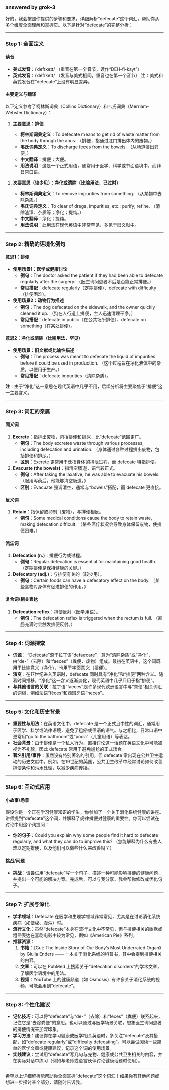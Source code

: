 ### answered by grok-3
好的，我会按照你提供的步骤和要求，详细解析“defecate”这个词汇，帮助你从多个维度全面理解和掌握它。以下是针对“defecate”的完整分析：

---

### **Step 1: 全面定义**
#### **读音**
- **美式发音**：/ˈdefɪkeɪt/ （重音在第一个音节，读作“DEH-fi-kayt”）
- **英式发音**：/ˈdefɪkeɪt/ （发音与美式相同，重音也在第一个音节）
注：美式和英式发音在“defecate”上没有明显差异。

#### **主要定义与翻译**
以下定义参考了柯林斯词典（Collins Dictionary）和韦氏词典（Merriam-Webster Dictionary）：

1. **主要意思：排便**
   - **柯林斯词典定义**：To defecate means to get rid of waste matter from the body through the anus. （排便，指通过肛门排出体内的废物。）
   - **韦氏词典定义**：To discharge feces from the bowels. （从肠道排出粪便。）
   - **中文翻译**：排便；大便。
   - **用法说明**：这是一个正式用语，通常用于医学、科学或书面语境中，而非日常口语。

2. **次要意思（较少见）：净化或清除（比喻用法，已过时）**
   - **柯林斯词典定义**：To remove impurities from something. （从某物中去除杂质。）
   - **韦氏词典定义**：To clear of dregs, impurities, etc.; purify; refine. （清除渣滓、杂质等；净化；提纯。）
   - **中文翻译**：净化；提纯。
   - **用法说明**：此用法在现代英语中非常罕见，多见于旧文献中。

---

### **Step 2: 精确的语境化例句**
#### **意思1：排便**
- **使用场景1：医学或健康讨论**
  - **例句**：The doctor asked the patient if they had been able to defecate regularly after the surgery. （医生询问患者术后是否能正常排便。）
  - **常见搭配**：defecate regularly（定期排便）、defecate with difficulty（排便困难）。
- **使用场景2：动物行为描述**
  - **例句**：The dog defecated on the sidewalk, and the owner quickly cleaned it up. （狗在人行道上排便，主人迅速清理干净。）
  - **常见搭配**：defecate in public（在公共场所排便）、defecate on something（在某处排便）。

#### **意思2：净化或清除（比喻用法，罕见）**
- **使用场景：旧文献或比喻性描述**
  - **例句**：The process was meant to defecate the liquid of impurities before it could be used in production. （这个过程旨在净化液体中的杂质，以便用于生产。）
  - **常见搭配**：defecate impurities（清除杂质）。

**注**：由于“净化”这一意思在现代英语中几乎不用，后续分析将主要聚焦于“排便”这一主要含义。

---

### **Step 3: 词汇的亲属**
#### **同义词**
1. **Excrete**：指排出废物，包括排便和排尿，比“defecate”范围更广。
   - **例句**：The body excretes waste through various processes, including defecation and urination. （身体通过各种过程排出废物，包括排便和排尿。）
   - **区别**：Excrete 更常用于泛指身体的排泄过程，而 defecate 特指排便。
2. **Evacuate (the bowels)**：指清空肠道，语气较正式。
   - **例句**：After taking the laxative, he was able to evacuate his bowels. （服用泻药后，他能够清空肠道。）
   - **区别**：Evacuate 强调清空，通常与“bowels”搭配，而 defecate 更直接。

#### **反义词**
1. **Retain**：指保留或抑制（废物），与排便相反。
   - **例句**：Some medical conditions cause the body to retain waste, making defecation difficult. （某些医疗状况会导致身体保留废物，使排便困难。）

#### **派生词**
1. **Defecation (n.)**：排便行为或过程。
   - **例句**：Regular defecation is essential for maintaining good health. （定期排便是保持健康的关键。）
2. **Defecatory (adj.)**：与排便有关的（较少用）。
   - **例句**：Certain foods can have a defecatory effect on the body. （某些食物对身体有促进排便的作用。）

#### **复合词/相关表达**
1. **Defecation reflex**：排便反射（医学用语）。
   - **例句**：The defecation reflex is triggered when the rectum is full. （直肠充满时会触发排便反射。）

---

### **Step 4: 词源探索**
- **词源**： “Defecate”源于拉丁语“defaecare”，意为“清除杂质”或“净化”，由“de-”（去除）和“faeces”（粪便，废物）组成。最初在英语中，这个词既用于比喻意义（净化），也用于字面意义（排便）。
- **演变**：在17世纪进入英语时，defecate 同时具有“净化”和“排便”两种含义。随着时间推移，“净化”这一含义逐渐淡化，现代英语中几乎只用于指“排便”。
- **与其他语言的关联**：拉丁语“faeces”是许多现代欧洲语言中与“粪便”相关词汇的词根，例如法语“fèces”和西班牙语“heces”。

---

### **Step 5: 文化和历史背景**
- **重要性与用法**：在英语文化中，defecate 是一个正式且中性的词汇，通常用于医学、科学或法律语境，避免了粗俗或俚语的语气。与之相比，日常口语中更常用“go to the bathroom”或“poop”（儿童用语）等表达。
- **社会背景**：由于排便是一个私人行为，直接讨论这一话题在英语文化中可能被视为不礼貌，因此 defecate 常用于避免尴尬的正式场合。
- **著名引用/事件**：虽然没有特别著名的引用，但 defecate 常出现在公共卫生运动的历史文献中。例如，在19世纪的英国，公共卫生改革中经常讨论如何改善排便条件和污水处理，以减少疾病传播。

---

### **Step 6: 互动式应用**
#### **小故事/场景**
假设你是一个正在学习健康知识的学生，你参加了一个关于消化系统健康的讲座。讲师提到“defecate”这个词，并解释了规律排便对健康的重要性。你可以尝试在讨论中用这个词提问：
- **你的句子**：Could you explain why some people find it hard to defecate regularly, and what they can do to improve this? （您能解释为什么有些人难以定期排便，以及他们可以做些什么来改善吗？）

#### **挑战/问题**
- **挑战**：请尝试用“defecate”写一个句子，描述一种可能影响排便的健康问题，并提出一个可能的解决方案。完成后，可以与我分享，我会帮你修改或优化句子。

---

### **Step 7: 扩展与深化**
- **学术领域**：Defecate 在医学和生理学领域非常常见，尤其是在讨论消化系统疾病（如便秘、腹泻）时。
- **流行文化**：虽然“defecate”本身在流行文化中不常见，但与排便相关的幽默或粗俗表达在喜剧电影中较为常见，例如《American Pie》系列。
- **推荐资源**：
  1. **书籍**：《Gut: The Inside Story of Our Body’s Most Underrated Organ》 by Giulia Enders —— 一本关于消化系统的科普书，其中会提到排便相关的内容。
  2. **文章**：可以在 PubMed 上搜索关于“defecation disorders”的学术文章，了解医学语境中的用法。
  3. **视频**：YouTube 上的健康频道（如 Osmosis）有许多关于消化系统的视频，可能会用到“defecate”。

---

### **Step 8: 个性化建议**
- **记忆技巧**：可以将“defecate”与“de-”（去除）和“feces”（粪便）联系起来，记住它是“去除粪便”的意思。也可以通过与医学场景关联，想象医生询问患者的排便情况来加深印象。
- **学习方法**：建议你在学习健康或医学相关英语时，多关注“defecate”及其搭配，如“defecate regularly”或“difficulty defecating”。可以尝试阅读一些简单的医学文章或健康建议，记录这个词的使用场景。
- **实践建议**：尝试用“defecate”写几句与宠物、健康或公共卫生相关的内容，并在实际对话中练习（例如与老师或语言伙伴讨论健康话题时使用）。

---

希望以上详细解析能帮助你全面掌握“defecate”这个词汇！如果你有其他问题或想进一步探讨某个部分，请随时告诉我。